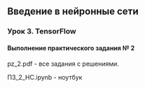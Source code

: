 ## Введение в нейронные сети

### Урок 3. TensorFlow 

#### Выполнение практического задания № 2

pz_2.pdf	- все задания с решениями.

ПЗ_2_НС.ipynb	- ноутбук
